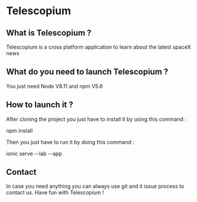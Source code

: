 # Telescopium

## What is Telescopium ? 

Telescopium is a cross platform application to learn about the latest spaceX news

## What do you need to launch Telescopium ?

You just need Node V8.11 and npm V5.6

## How to launch it ?

After cloning the project you just have to install it by using this command :

  npm install
  
Then you just have to run it by doing this command :

  ionic serve --lab --app
  
## Contact

In case you need anything you can always use git and it issue process to contact us.
Have fun with Telescopium !
